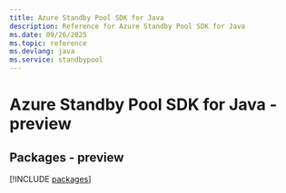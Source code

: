 ```yaml
---
title: Azure Standby Pool SDK for Java
description: Reference for Azure Standby Pool SDK for Java
ms.date: 09/26/2025
ms.topic: reference
ms.devlang: java
ms.service: standbypool
---
```

# Azure Standby Pool SDK for Java - preview
## Packages - preview
[!INCLUDE [packages](standby-pool-index.md)]